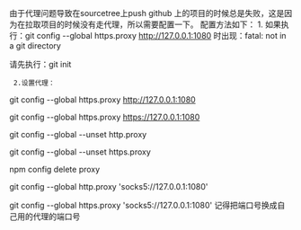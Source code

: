 由于代理问题导致在sourcetree上push github 上的项目的时候总是失败，这是因为在拉取项目的时候没有走代理，所以需要配置一下。
配置方法如下：
1.
如果执行：git config --global https.proxy http://127.0.0.1:1080 时出现：fatal: not in a git directory

请先执行：git init

     2.设置代理：

git config --global https.proxy http://127.0.0.1:1080

git config --global https.proxy https://127.0.0.1:1080

git config --global --unset http.proxy

git config --global --unset https.proxy

npm config delete proxy

git config --global http.proxy 'socks5://127.0.0.1:1080'

git config --global https.proxy 'socks5://127.0.0.1:1080'
记得把端口号换成自己用的代理的端口号